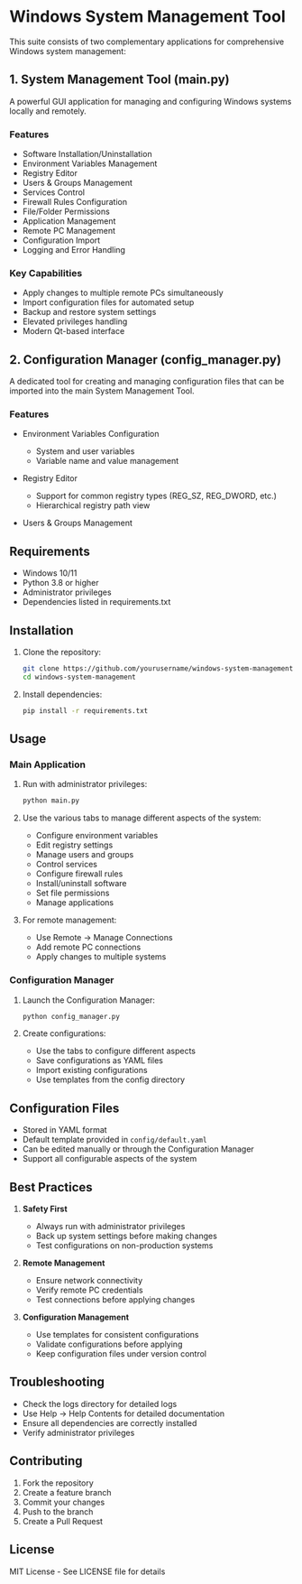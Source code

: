 # Windows System Management Tool

This suite consists of two complementary applications for comprehensive Windows system management:

## 1. System Management Tool (main.py)

A powerful GUI application for managing and configuring Windows systems locally and remotely.

### Features
- Software Installation/Uninstallation
- Environment Variables Management
- Registry Editor
- Users & Groups Management
- Services Control
- Firewall Rules Configuration
- File/Folder Permissions
- Application Management
- Remote PC Management
- Configuration Import
- Logging and Error Handling

### Key Capabilities
- Apply changes to multiple remote PCs simultaneously
- Import configuration files for automated setup
- Backup and restore system settings
- Elevated privileges handling
- Modern Qt-based interface

## 2. Configuration Manager (config_manager.py)

A dedicated tool for creating and managing configuration files that can be imported into the main System Management Tool.

### Features
- Environment Variables Configuration
  - System and user variables
  - Variable name and value management

- Registry Editor
  - Support for common registry types (REG_SZ, REG_DWORD, etc.)
  - Hierarchical registry path view

- Users & Groups Management

## Requirements

- Windows 10/11
- Python 3.8 or higher
- Administrator privileges
- Dependencies listed in requirements.txt

## Installation

1. Clone the repository:
   ```bash
   git clone https://github.com/yourusername/windows-system-management.git
   cd windows-system-management
   ```

2. Install dependencies:
   ```bash
   pip install -r requirements.txt
   ```

## Usage

### Main Application

1. Run with administrator privileges:
   ```bash
   python main.py
   ```

2. Use the various tabs to manage different aspects of the system:
   - Configure environment variables
   - Edit registry settings
   - Manage users and groups
   - Control services
   - Configure firewall rules
   - Install/uninstall software
   - Set file permissions
   - Manage applications

3. For remote management:
   - Use Remote -> Manage Connections
   - Add remote PC connections
   - Apply changes to multiple systems

### Configuration Manager

1. Launch the Configuration Manager:
   ```bash
   python config_manager.py
   ```

2. Create configurations:
   - Use the tabs to configure different aspects
   - Save configurations as YAML files
   - Import existing configurations
   - Use templates from the config directory

## Configuration Files

- Stored in YAML format
- Default template provided in `config/default.yaml`
- Can be edited manually or through the Configuration Manager
- Support all configurable aspects of the system

## Best Practices

1. **Safety First**
   - Always run with administrator privileges
   - Back up system settings before making changes
   - Test configurations on non-production systems

2. **Remote Management**
   - Ensure network connectivity
   - Verify remote PC credentials
   - Test connections before applying changes

3. **Configuration Management**
   - Use templates for consistent configurations
   - Validate configurations before applying
   - Keep configuration files under version control

## Troubleshooting

- Check the logs directory for detailed logs
- Use Help -> Help Contents for detailed documentation
- Ensure all dependencies are correctly installed
- Verify administrator privileges

## Contributing

1. Fork the repository
2. Create a feature branch
3. Commit your changes
4. Push to the branch
5. Create a Pull Request

## License

MIT License - See LICENSE file for details
